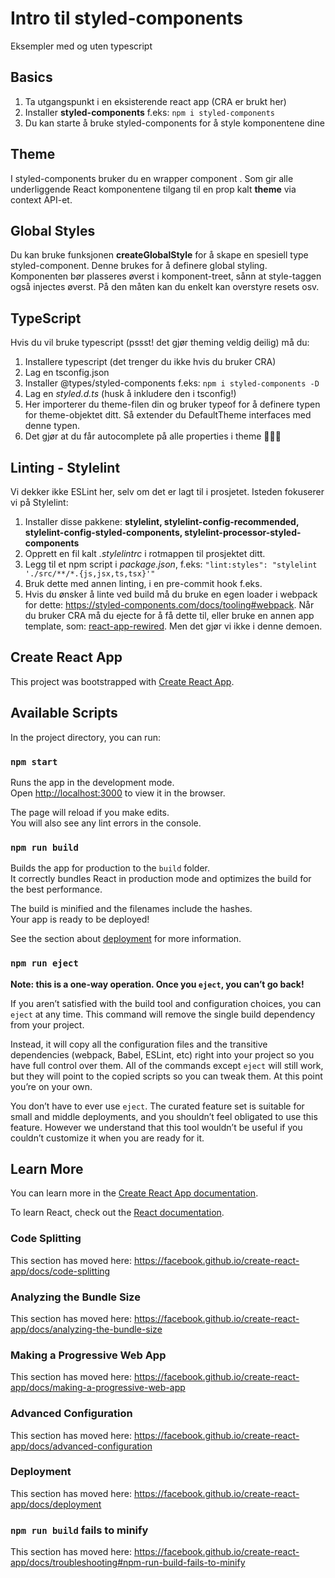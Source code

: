 # Intro til styled-components
Eksempler med og uten typescript

## Basics
1. Ta utgangspunkt i en eksisterende react app (CRA er brukt her)
2. Installer **styled-components** f.eks: ````npm i styled-components````
3. Du kan starte å bruke styled-components for å style komponentene dine

## Theme
I styled-components bruker du en wrapper component <ThemeProvider>. Som gir alle underliggende React komponentene tilgang til en prop kalt **theme** via context API-et.

## Global Styles
Du kan bruke funksjonen **createGlobalStyle** for å skape en spesiell type styled-component. Denne brukes for å definere global styling. Komponenten bør plasseres øverst i komponent-treet, sånn at style-taggen også injectes øverst. På den måten kan du enkelt kan overstyre resets osv.

## TypeScript
Hvis du vil bruke typescript (pssst! det gjør theming veldig deilig) må du:
1. Installere typescript (det trenger du ikke hvis du bruker CRA)
2. Lag en tsconfig.json
3. Installer @types/styled-components f.eks: ````npm i styled-components -D````
4. Lag en *styled.d.ts* (husk å  inkludere den i tsconfig!)
5. Her importerer du theme-filen din og bruker typeof for å  definere typen for theme-objektet ditt. Så extender du DefaultTheme interfaces med denne typen.
6. Det gjør at du får autocomplete på alle properties i theme 🤯🎉🥳

## Linting - Stylelint
Vi dekker ikke ESLint her, selv om det er lagt til i prosjetet. Isteden fokuserer vi på Stylelint:
1. Installer disse pakkene: **stylelint, stylelint-config-recommended, stylelint-config-styled-components, stylelint-processor-styled-components**
2. Opprett en fil kalt *.stylelintrc* i rotmappen til prosjektet ditt.
3. Legg til et npm script i *package.json*, f.eks: ````"lint:styles": "stylelint './src/**/*.{js,jsx,ts,tsx}'"````
4. Bruk dette med annen linting, i en pre-commit hook f.eks.
5. Hvis du ønsker å linte ved build må du bruke en egen loader i webpack for dette: https://styled-components.com/docs/tooling#webpack. Når du bruker CRA må du ejecte for å få dette til, eller bruke en annen app template, som: [react-app-rewired](https://www.npmjs.com/package/react-app-rewired). Men det gjør vi ikke i denne demoen.

## Create React App

This project was bootstrapped with [Create React App](https://github.com/facebook/create-react-app).

## Available Scripts

In the project directory, you can run:

### `npm start`

Runs the app in the development mode.<br />
Open [http://localhost:3000](http://localhost:3000) to view it in the browser.

The page will reload if you make edits.<br />
You will also see any lint errors in the console.

### `npm run build`

Builds the app for production to the `build` folder.<br />
It correctly bundles React in production mode and optimizes the build for the best performance.

The build is minified and the filenames include the hashes.<br />
Your app is ready to be deployed!

See the section about [deployment](https://facebook.github.io/create-react-app/docs/deployment) for more information.

### `npm run eject`

**Note: this is a one-way operation. Once you `eject`, you can’t go back!**

If you aren’t satisfied with the build tool and configuration choices, you can `eject` at any time. This command will remove the single build dependency from your project.

Instead, it will copy all the configuration files and the transitive dependencies (webpack, Babel, ESLint, etc) right into your project so you have full control over them. All of the commands except `eject` will still work, but they will point to the copied scripts so you can tweak them. At this point you’re on your own.

You don’t have to ever use `eject`. The curated feature set is suitable for small and middle deployments, and you shouldn’t feel obligated to use this feature. However we understand that this tool wouldn’t be useful if you couldn’t customize it when you are ready for it.

## Learn More

You can learn more in the [Create React App documentation](https://facebook.github.io/create-react-app/docs/getting-started).

To learn React, check out the [React documentation](https://reactjs.org/).

### Code Splitting

This section has moved here: https://facebook.github.io/create-react-app/docs/code-splitting

### Analyzing the Bundle Size

This section has moved here: https://facebook.github.io/create-react-app/docs/analyzing-the-bundle-size

### Making a Progressive Web App

This section has moved here: https://facebook.github.io/create-react-app/docs/making-a-progressive-web-app

### Advanced Configuration

This section has moved here: https://facebook.github.io/create-react-app/docs/advanced-configuration

### Deployment

This section has moved here: https://facebook.github.io/create-react-app/docs/deployment

### `npm run build` fails to minify

This section has moved here: https://facebook.github.io/create-react-app/docs/troubleshooting#npm-run-build-fails-to-minify
